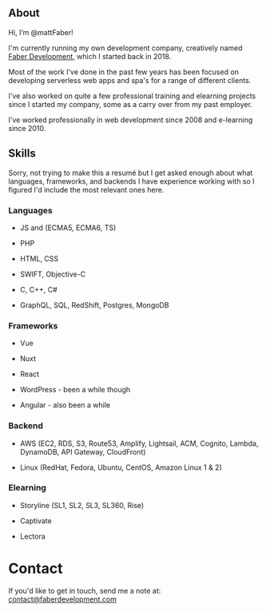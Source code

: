 ## About

Hi, I’m @mattFaber!

I'm currently running my own development company, creatively named <a href="https://faberdevelopment.com" target="_blank">Faber Development</a>, which I started back in 2018.

Most of the work I've done in the past few years has been focused on developing serverless web apps and spa's for a range of different clients.

I've also worked on quite a few professional training and elearning projects since I started my company, some as a carry over from my past employer.

I've worked professionally in web development since 2008 and e-learning since 2010.

## Skills

Sorry, not trying to make this a resumé but I get asked enough about what languages, frameworks, and backends I have experience working with so I figured I'd include the most relevant ones here.

### Languages

* JS and (ECMA5, ECMA6, TS)

* PHP

* HTML, CSS

* SWIFT, Objective-C

* C, C++, C#

* GraphQL, SQL, RedShift, Postgres, MongoDB

### Frameworks

* Vue

* Nuxt

* React

* WordPress - been a while though

* Angular - also been a while

### Backend

* AWS (EC2, RDS, S3, Route53, Amplify, Lightsail, ACM, Cognito, Lambda, DynamoDB, API Gateway, CloudFront)

* Linux (RedHat, Fedora, Ubuntu, CentOS, Amazon Linux 1 & 2)

### Elearning

* Storyline (SL1, SL2, SL3, SL360, Rise)

* Captivate

* Lectora

# Contact

If you'd like to get in touch, send me a note at: [contact@faberdevelopment.com](mailto:contact@faberdevelopment.com?subject=GitHub%20Contact)
